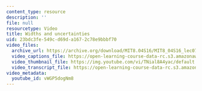 ```yaml
---
content_type: resource
description: ''
file: null
resourcetype: Video
title: Widths and uncertainties
uid: 23bdc3fe-549c-d69d-a167-2c78e9bbbf70
video_files:
  archive_url: https://archive.org/download/MIT8.04S16/MIT8_04S16_lec07_s3_300k.mp4
  video_captions_file: https://open-learning-course-data-rc.s3.amazonaws.com/8-04-quantum-physics-i-spring-2016/2f71591c5656537f9f74446d8ac45507_vWGP5dogNm8.vtt
  video_thumbnail_file: https://img.youtube.com/vi/TNial8A4yac/default.jpg
  video_transcript_file: https://open-learning-course-data-rc.s3.amazonaws.com/8-04-quantum-physics-i-spring-2016/61056453c541a8a96b242dc088e7c7ae_vWGP5dogNm8.pdf
video_metadata:
  youtube_id: vWGP5dogNm8
---
```

